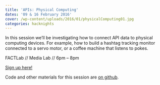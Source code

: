 ```yaml
---
title: 'APIs: Physical Computing'
dates: '09 & 16 February 2016'
cover: /wp-content/uploads/2016/01/physicalComputing01.jpg
categories: hacknights
---
```

In this session we&#8217;ll be investigating how to connect API data to physical computing devices. For example, how to build a hashtag tracking monitor connected to a servo motor, or a coffee machine that listens to pokes.

FACTLab // Media Lab // 6pm &#8211; 8pm

[Sign up here!](https://www.eventbrite.co.uk/e/factlab-hack-nights-apis-and-physical-computing-tickets-19683209008)

Code and other materials for this session are [on github](https://github.com/hacklabes/HackNights_API_Physical_Computing).
